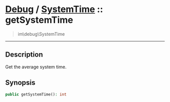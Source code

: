 # [Debug](debug.md) / [SystemTime](debug-SystemTime.md) :: getSystemTime
 > im\debug\SystemTime
____

## Description
Get the average system time.

## Synopsis
```php
public getSystemTime(): int
```
